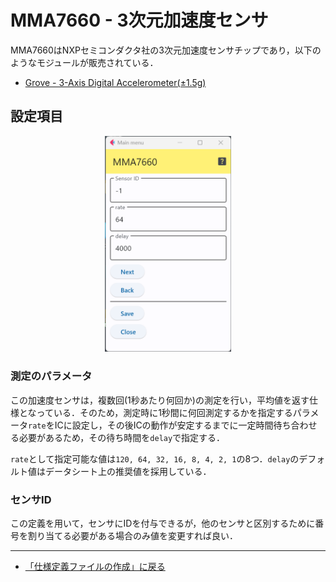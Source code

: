 # MMA7660 - 3次元加速度センサ

MMA7660はNXPセミコンダクタ社の3次元加速度センサチップであり，以下のようなモジュールが販売されている．

- [Grove - 3-Axis Digital Accelerometer(±1.5g)](https://www.seeedstudio.com/Grove-3-Axis-Digital-Accelerometer-1-5g.html)



## 設定項目




<div style="text-align: center;">
<img src="../../images/editConfig_mma7660.png" width="40%">
</div>



### 測定のパラメータ

この加速度センサは，複数回(1秒あたり何回か)の測定を行い，平均値を返す仕様となっている．そのため，測定時に1秒間に何回測定するかを指定するパラメータ``rate``をICに設定し，その後ICの動作が安定するまでに一定時間待ち合わせる必要があるため，その待ち時間を``delay``で指定する．

``rate``として指定可能な値は``120, 64, 32, 16, 8, 4, 2, 1``の8つ．``delay``のデフォルト値はデータシート上の推奨値を採用している．


### センサID

この定義を用いて，センサにIDを付与できるが，他のセンサと区別するために番号を割り当てる必要がある場合のみ値を変更すれば良い．


***

- [「仕様定義ファイルの作成」に戻る](../editConfig.md)
